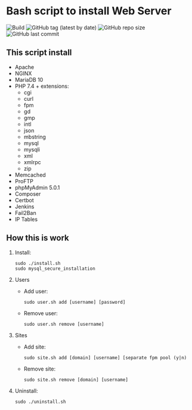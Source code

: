 # Bash script to install Web Server

![Build](https://github.com/lavrenov/webserver-install-script/workflows/Build/badge.svg)
![GitHub tag (latest by date)](https://img.shields.io/github/v/tag/lavrenov/webserver-install-script?label=version)
![GitHub repo size](https://img.shields.io/github/repo-size/lavrenov/webserver-install-script)
![GitHub last commit](https://img.shields.io/github/last-commit/lavrenov/webserver-install-script)

## This script install

- Apache
- NGINX
- MariaDB 10
- PHP 7.4 + extensions:
    - cgi
    - curl
    - fpm
    - gd
    - gmp
    - intl
    - json
    - mbstring
    - mysql
    - mysqli
    - xml
    - xmlrpc
    - zip
- Memcached
- ProFTP
- phpMyAdmin 5.0.1
- Composer
- Certbot
- Jenkins
- Fail2Ban
- IP Tables

## How this is work

1. Install:
    ```
    sudo ./install.sh
    sudo mysql_secure_installation
    ```
2. Users
    - Add user:
        ```
        sudo user.sh add [username] [password]
        ```
    - Remove user:
        ```
        sudo user.sh remove [username]
        ```

3. Sites
    - Add site:
        ```
        sudo site.sh add [domain] [username] [separate fpm pool (y|n)
        ```
    - Remove site:
        ```
        sudo site.sh remove [domain] [username]
        ```
4. Uninstall:
    ```
    sudo ./uninstall.sh
    ``` 
